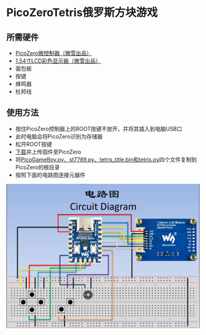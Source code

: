 # PicoZeroTetris俄罗斯方块游戏
## 所需硬件
- [PicoZero微控制器（微雪出品）](https://www.waveshare.net/shop/RP2040-Zero.htm)
- [1.54寸LCD彩色显示器（微雪出品）](https://www.waveshare.net/shop/1.54inch-LCD-Module.htm)
- 面包板
- 按键
- 蜂鸣器
- 杜邦线

## 使用方法
- 按住PicoZero控制器上的ROOT按键不放开，并将其插入到电脑USB口
- 此时电脑会将PicoZero识别为存储器
- 松开ROOT按键
- [下载](https://micropython.org/download/rp2-pico/rp2-pico-latest.uf2)并上传固件至PicoZero
- 将[PicoGameBoy.py、st7789.py、tetris_title.bin和tetris.py](https://github.com/SilkRoad/Pico/tree/main/PicoZeroTetris)四个文件复制到PicoZero的根目录
- 按照下面的电路图连接元器件

![DIAGRAM](https://github.com/SilkRoad/Pico/blob/main/PicoZeroTetris/images/CircuitDiagram.png?raw=true)

